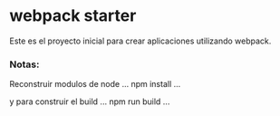 # webpack starter

Este es el proyecto inicial para crear aplicaciones utilizando webpack.

### Notas:
Reconstruir modulos de node
...
npm install
...

y para construir el build
...
npm run build
...






